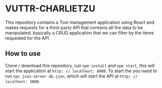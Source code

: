 # VUTTR-CHARLIETZU

This repository contains a Tool management application using React and makes requests for a third-party API that contains all the data to be manipulated, basically a CRUD application that we can filter by the items requested for the API

## How to use

Clone / download this repository, run `npm install` and `npm start`, this will start the application at `http: // localhost: 8000`. To start the you need to run `npx json-server db.json`, which will start the API at `http: // localhost: 3000`.
